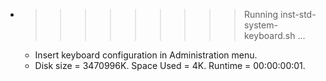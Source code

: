 * >>>>>>>>> Running inst-std-system-keyboard.sh ...
  * Insert keyboard configuration in Administration menu.
  * Disk size = 3470996K. Space Used = 4K. Runtime = 00:00:00:01.
